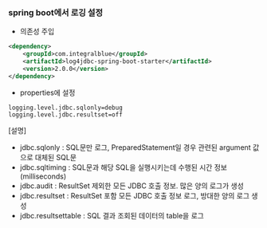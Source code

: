 ### spring boot에서 로깅 설정
- 의존성 주입
~~~ xml
<dependency>
    <groupId>com.integralblue</groupId>
    <artifactId>log4jdbc-spring-boot-starter</artifactId>
    <version>2.0.0</version>
</dependency>
~~~

- properties에 설정
~~~ properties
logging.level.jdbc.sqlonly=debug
logging.level.jdbc.resultset=off
~~~

[설명]
- jdbc.sqlonly : SQL문만 로그, PreparedStatement일 경우 관련된 argument 값으로 대체된 SQL문
- jdbc.sqltiming : SQL문과 해당 SQL을 실행시키는데 수행된 시간 정보(milliseconds)
- jdbc.audit : ResultSet 제외한 모든 JDBC 호출 정보. 많은 양의 로그가 생성
- jdbc.resultset : ResultSet 포함 모든 JDBC 호출 정보 로그, 방대한 양의 로그 생성
- jdbc.resultsettable : SQL 결과 조회된 데이터의 table을 로그